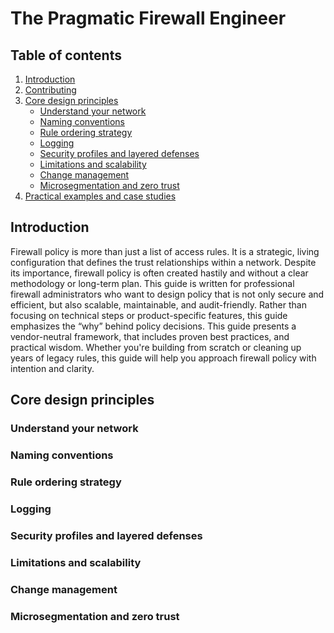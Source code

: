 # The Pragmatic Firewall Engineer

## Table of contents

1. [Introduction](#introduction)
2. [Contributing](/Contributing.md)
3. [Core design principles](#core-design-principles)
   - [Understand your network](#understand-your-network)
   - [Naming conventions](#naming-conventions)
   - [Rule ordering strategy](#rule-ordering-strategy)
   - [Logging](#logging)
   - [Security profiles and layered defenses](#security-profiles-and-layered-defenses)
   - [Limitations and scalability](#limitations-and-scalability)
   - [Change management](#change-management)
   - [Microsegmentation and zero trust](#microsegmentation-and-zero-trust)
4. [Practical examples and case studies](#practical-examples-and-case-studies)

## Introduction

Firewall policy is more than just a list of access rules. It is a strategic,
living configuration that defines the trust relationships within a network.
Despite its importance, firewall policy is often created hastily and without a
clear methodology or long-term plan. This guide is written for professional
firewall administrators who want to design policy that is not only secure and
efficient, but also scalable, maintainable, and audit-friendly. Rather than
focusing on technical steps or product-specific features, this guide emphasizes
the “why” behind policy decisions. This guide presents a vendor-neutral
framework, that includes proven best practices, and practical wisdom. Whether
you're building from scratch or cleaning up years of legacy rules, this guide
will help you approach firewall policy with intention and clarity.

## Core design principles

### Understand your network

### Naming conventions

### Rule ordering strategy

### Logging

### Security profiles and layered defenses

### Limitations and scalability

### Change management

### Microsegmentation and zero trust
